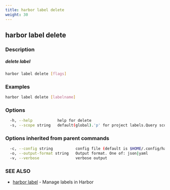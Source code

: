 ```yaml
---
title: harbor label delete
weight: 30
---
```

## harbor label delete

### Description

##### delete label

```sh
harbor label delete [flags]
```

### Examples

```sh
harbor label delete [labelname]
```

### Options

```sh
  -h, --help           help for delete
  -s, --scope string   default(global).'p' for project labels.Query scope of the label (default "g")
```

### Options inherited from parent commands

```sh
  -c, --config string          config file (default is $HOME/.config/harbor-cli/config.yaml)
  -o, --output-format string   Output format. One of: json|yaml
  -v, --verbose                verbose output
```

### SEE ALSO

* [harbor label](harbor-label.md)	 - Manage labels in Harbor

